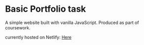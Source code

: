 # Basic Portfolio task

 A simple website built with vanilla JavaScript. Produced as part of coursework.



currently hosted on Netlify: [Here](https://6357ba2cb2fdb84011a36e3b--magical-fudge-fe584c.netlify.app/) 